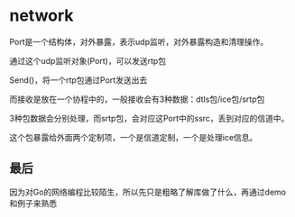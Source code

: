 # network

Port是一个结构体，对外暴露，表示udp监听，对外暴露构造和清理操作。

通过这个udp监听对象(Port)，可以发送rtp包

Send()，将一个rtp包通过Port发送出去

而接收是放在一个协程中的，一般接收会有3种数据：dtls包/ice包/srtp包

3种包数据会分别处理，而srtp包，会对应这Port中的ssrc，丢到对应的信道中。

这个包暴露给外面两个定制项，一个是信道定制，一个是处理ice信息。

## 最后

因为对Go的网络编程比较陌生，所以先只是粗略了解库做了什么，再通过demo和例子来熟悉
